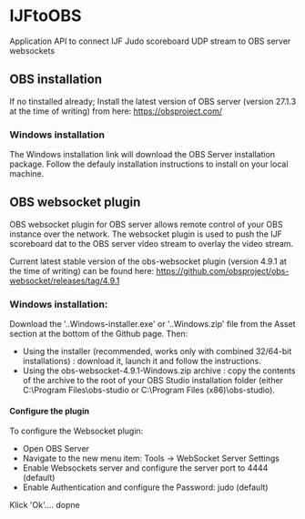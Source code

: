 # IJFtoOBS
Application API to connect IJF Judo scoreboard UDP stream to OBS server websockets

## OBS installation
If no tinstalled already; Install the latest version of OBS server (version 27.1.3 at the time of writing) from here: https://obsproject.com/
### Windows installation
The Windows installation link will download the OBS Server installation package. Follow the defauly installation instructions to install on your local machine.

## OBS websocket plugin
OBS websocket plugin for OBS server allows remote control of your OBS instance over the network. 
The websocket plugin is used to push the IJF scoreboard dat to the OBS server video stream to overlay the video stream.

Current latest stable version of the obs-websocket plugin (version 4.9.1 at the time of writing) can be found here: https://github.com/obsproject/obs-websocket/releases/tag/4.9.1
### Windows installation:
Download the '..Windows-installer.exe' or '..Windows.zip' file from the Asset section at the bottom of the Github page. Then:
- Using the installer (recommended, works only with combined 32/64-bit installations) : download it, launch it and follow the instructions.
- Using the obs-websocket-4.9.1-Windows.zip archive : copy the contents of the archive to the root of your OBS Studio installation folder (either C:\Program Files\obs-studio or C:\Program Files (x86)\obs-studio).

#### Configure the plugin
To configure the Websocket plugin:
- Open OBS Server
- Navigate to the new menu item: Tools -> WebSocket Server Settings
- Enable Websockets server and configure the server port to 4444 (default)
- Enable Authentication and configure the Password: judo (default)

Klick 'Ok'.... dopne 
